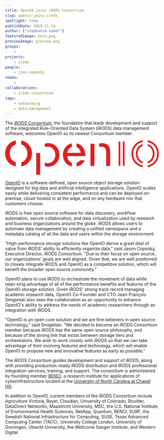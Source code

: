 ```yaml
---
title: OpenIO joins iRODS Consortium
slug: openio-joins-irods
spotlight: true
publishDate: 2019-11-14
author: ["stephanie-suber"]
featuredImage: hero.png
previewImage: preview.png
groups:
    - 
projects:
    - irods
people:
    - json-coposky
teams:
    - 
collaborations:
    - irods-consortium
tags:
    - networking
    - data-management
---
```


The [iRODS Consortium](https://irods.org/), the foundation that leads development and support of the integrated Rule-Oriented Data System (iRODS) data management software, welcomes OpenIO as its newest Consortium member.

![OpenIO Logo](./openio-logo.png)

[OpenIO](https://www.openio.io/) is a software-defined, open source object storage solution designed for big data and artificial intelligence applications. OpenIO scales easily while delivering consistent performance and can be deployed on-premise, cloud-hosted or at the edge, and on any hardware mix that customers choose.

iRODS is free open source software for data discovery, workflow automation, secure collaboration, and data virtualization used by research and business organizations around the globe. iRODS allows users to automate data management by creating a unified namespace and a metadata catalog of all the data and users within the storage environment.

"High-performance storage solutions like OpenIO derive a great deal of value from iRODS' ability to efficiently organize data," said Jason Coposky, Executive Director, iRODS Consortium. "Due to their focus on open source, our organizations' goals are well aligned. Given that, we are well positioned to closely integrate iRODS and OpenIO as a competitive solution, which will benefit the broader open source community."  

OpenIO plans to use iRODS to orchestrate the movement of data while talan-king advantage of all of the performance benefits and features of the OpenIO storage solution. Given iRODS' strong track record managing academic research data, OpenIO Co-Founder and CTO Jean-François Smigielski also sees the collaboration as an opportunity to enhance OpenIO's ability to address the needs of academic researchers through an integration with iRODS.

"OpenIO is an open core solution and we are firm believers in open source technology," said Smigielski. "We decided to become an iRODS Consortium member because iRODS has the same open source philosophy, and because of the strong link that exists between storage tiers and orchestrators. We wish to work closely with iRODS so that we can take advantage of their evolving features and technology, which will enable OpenIO to propose new and innovative features as early as possible."

The iRODS Consortium guides development and support of iRODS, along with providing production-ready iRODS distribution and iRODS professional integration services, training, and support. The consortium is administered by founding member [RENCI](https://renci.org/), a research institute for applications of cyberinfrastructure located at the [University of North Carolina at Chapel Hill](https://www.unc.edu/).

In addition to OpenIO, current members of the iRODS Consortium include Agriculture Victoria, Bayer, Cloudian, University of Colorado, Boulder, DataDirect Networks, Maastricht University, MSC, the U.S. National Institute of Environmental Health Sciences, NetApp, Quantum, RENCI, SURF, the Swedish National Infrastructure for Computing, SUSE, Texas Advanced Computing Center (TACC), University College London, University of Groningen, Utrecht University, the Wellcome Sanger Institute, and Western Digital.
